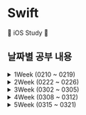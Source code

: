 # Swift
:iphone: iOS Study :iphone:


## 날짜별 공부 내용

<details>
<summary> 1Week (0210 ~ 0219) </summary>
 
### :apple: [20210210](https://www.notion.so/0210-Swift-dda1886f8cb843309a20205c3f2e641f)
* Swift 특징, 기본 문법
  * 작성 규칙 
  * 콘솔 출력 함수 
  * Data
  * Variable, Constant
  * Data Type
  * 형 변환, 형 검사 
  * Operator
  * 제어문


### :apple: [20210215](https://www.notion.so/0215-Swift-7cfaf3ca520647b49e7248130687d3a7)
* Optional
* 특수 자료형 
* Function
  * 종류, 사용 이유, 선언, 호출 
  * Argument(매개변수)
  * return
  * Nested Function(내부 함수)
  * Closure

### :apple: [20210216](https://www.notion.so/0216-Swift-822d37edad8541bc8be3bcaa66bfdada)
* Function
  * 정상 종료 함수
  * 반환값 무시 함수
  * 연산자 Overloading
* Swift 객체 지향 문법
* Struct, class
  * 공통점, 차이점 
  * property

### :apple: [20210217](https://www.notion.so/0217-Swift-993de6efa6704329ab027ae0c0690da8)
* Struct, class
  * method
  * 초기화 메소드(init), 소멸자 메소드(deinit)
  * 접근 제어 
  * Sub script
  * Optional Chaining 
  * Inheritance

### :apple: [20210218](https://www.notion.so/0218-Swift-3e9f69a66d494a498dbcde931920e098)
* Protocol
* Extension
* Generic
* Collection Class (Swift, Objective-C)

### :apple: [20210219](https://www.notion.so/0219-Swift-130f7dbca84547f6aeda5d8144f3a4cd)
* Set
* Tuple
* Dictionary
* Exception Handling
</details>

<details>
<summary> 2Week (0222 ~ 0226) </summary>
 
### :apple: [20210222](https://www.notion.so/0222-c11420d48c05460d907376a344b44551)
* 화면 디자인 
* 작업 단위
* 시작 화면 디자인 
* Event Handling
* SwiftUI
* UIViewController

### :apple: [20210223](https://www.notion.so/0223-Swift-5bb65697f7d34e6aae51784e7865696f)
* iOS 이벤트 처리 방식
* Motion Event 
* Menu Event
* UIView 

### :apple: [20210224](https://www.notion.so/0224-Swift-285324d306d8463f893c6676a8553b22)
* 키패드 문제 해결
* Views
* Gesture

### :apple: [20210225](https://www.notion.so/0225-Swift-f07c058fb8a7455ea3aca6297c0416db)
* MVC Pattern 
* PickerView
* UserNotification
* 화면 전환

### :apple: [20210226](https://www.notion.so/0226-Swift-cd3818dece0145b4962f7d2d675dc886)
* 출력, 데이터 전송
* 세그웨이
* TabbarController
* NavigationController
* TableView

</details>

<details>
<summary> 3Week (0302 ~ 0305) </summary>
 
### :apple: [20210302](https://www.notion.so/0302-Swift-a31a467891464b68952831f04185e50c)
* Cell 
  * Style
  * Custom Cell
* Insert
* Delete 
* Move
* Section

### :apple: [20210303](https://www.notion.so/0303-Swift-44e2e5731fac497d9283a385572f0913)

* WebView
* RefreshControl
* Data List 
* CollectionView

### :apple: [20210304](https://www.notion.so/0304-Swift-a80ea00c4da74910b76e663d886c914d)

* Network
    * Low level, High level
    * Sync Download
    * XML Parsing
    
### :apple: [20210305](https://www.notion.so/0305-Swift-98ba341dc6e84791a0e1f6ea991ad8bd)

* JSON Parsing
* Synchronized
* Asyncronized
    * Thread
* cocoapods

</details>

<details>
<summary> 4Week (0308 ~ 0312) </summary>

### :apple: [20210308](https://www.notion.so/0308-Swift-b5670d8ca2124190b40c914770038548)

* Alamofire
* Nuke

### :apple: [20210311-12](https://www.notion.so/nodeiOS-ec1174851c4a409fa5a376b10f079a57)

* Data
    * List 
    * Detail 
    * Search
* Login / Logout

</details>

<details>
<summary> 5Week (0315 ~ 0321) </summary>

### :apple: [20210316](https://www.notion.so/0316-Swift-aec23cb160274f7e82a9eae0411135c0)

* LocalSave
* SQLite

### :apple:
20210407 ~ 0424


</details>

